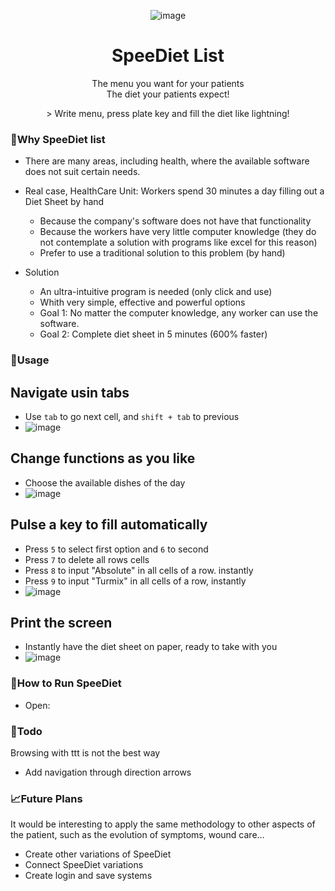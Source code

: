 <div align="center">
  
![image](https://user-images.githubusercontent.com/45402163/172282027-37ee8aca-2a30-4d38-bbc7-72a5d2375504.png)
  
</div>

<h1 align="center">SpeeDiet List</h1>

<p align="center">
  The menu you want for your patients
<br/>
  The diet your patients expect!
</p>

<div align="center">
> Write menu, press plate key and fill the diet like lightning!
</div>

### 🧐Why SpeeDiet list
* There are many areas, including health, where the available software does not suit certain needs.
* Real case, HealthCare Unit: Workers spend 30 minutes a day filling out a Diet Sheet by hand
  * Because the company's software does not have that functionality
  * Because the workers have very little computer knowledge (they do not contemplate a solution with programs like excel for this reason)
  * Prefer to use a traditional solution to this problem (by hand)

* Solution
  * An ultra-intuitive program is needed (only click and use)
  * Whith very simple, effective and powerful options
  * Goal 1: No matter the computer knowledge, any worker can use the software.
  * Goal 2: Complete diet sheet in 5 minutes (600% faster)

### 🎈Usage
## Navigate usin tabs
* Use ``tab`` to go next cell, and ``shift + tab`` to previous
* ![image](https://im3.ezgif.com/tmp/ezgif-3-7b422bed9a.gif)

## Change functions as you like
* Choose the available dishes of the day
* ![image](https://im5.ezgif.com/tmp/ezgif-5-5108fec1b9.gif)

## Pulse a key to fill automatically
* Press ``5`` to select first option and ``6`` to second
* Press ``7`` to delete all rows cells
* Press ``8`` to input "Absolute" in all cells of a row. instantly
* Press ``9`` to input "Turmix" in all cells of a row, instantly
* ![image](https://im5.ezgif.com/tmp/ezgif-5-3bb3c98142.gif)

## Print the screen
* Instantly have the diet sheet on paper, ready to take with you
* ![image](https://im5.ezgif.com/tmp/ezgif-5-0af1e47ae3.gif)

### 🚀How to Run SpeeDiet
* Open: 


### 📝Todo

Browsing with ttt is not the best way
-   Add navigation through direction arrows

### 📈Future Plans

It would be interesting to apply the same methodology to other aspects of the patient, such as the evolution of symptoms, wound care...

- Create other variations of SpeeDiet
- Connect SpeeDiet variations
- Create login and save systems

